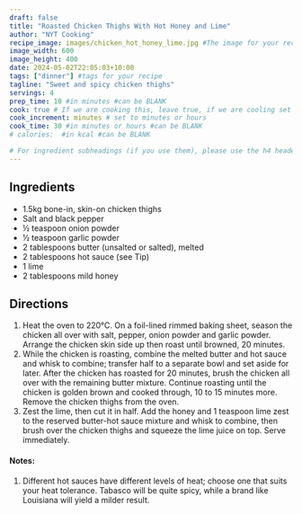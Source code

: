 ```yaml
---
draft: false
title: "Roasted Chicken Thighs With Hot Honey and Lime"
author: "NYT Cooking"
recipe_image: images/chicken_hot_honey_lime.jpg #The image for your recipe
image_width: 600
image_height: 400
date: 2024-05-02T22:05:03+10:00
tags: ["dinner"] #tags for your recipe
tagline: "Sweet and spicy chicken thighs"
servings: 4
prep_time: 10 #in minutes #can be BLANK
cook: true # If we are cooking this, leave true, if we are cooling set to false
cook_increment: minutes # set to minutes or hours
cook_time: 30 #in minutes or hours #can be BLANK
# calories:  #in kcal #can be BLANK

# For ingredient subheadings (if you use them), please use the h4 header.  For print view I have those elements targeted
---
```



## Ingredients

- 1.5kg bone-in, skin-on chicken thighs
- Salt and black pepper
- ½ teaspoon onion powder
- ½ teaspoon garlic powder
- 2 tablespoons butter (unsalted or salted), melted
- 2 tablespoons hot sauce (see Tip)
- 1 lime
- 2 tablespoons mild honey

## Directions

1. Heat the oven to 220°C. On a foil-lined rimmed baking sheet, season the chicken all over with salt, pepper, onion powder and garlic powder. Arrange the chicken skin side up then roast until browned, 20 minutes.
2. While the chicken is roasting, combine the melted butter and hot sauce and whisk to combine; transfer half to a separate bowl and set aside for later. After the chicken has roasted for 20 minutes, brush the chicken all over with the remaining butter mixture. Continue roasting until the chicken is golden brown and cooked through, 10 to 15 minutes more. Remove the chicken thighs from the oven.
3. Zest the lime, then cut it in half. Add the honey and 1 teaspoon lime zest to the reserved butter-hot sauce mixture and whisk to combine, then brush over the chicken thighs and squeeze the lime juice on top. Serve immediately.

#### Notes:
1. Different hot sauces have different levels of heat; choose one that suits your heat tolerance. Tabasco will be quite spicy, while a brand like Louisiana will yield a milder result.
